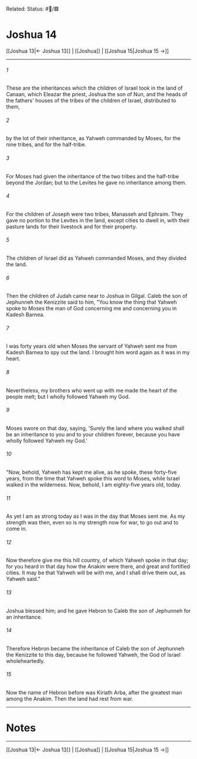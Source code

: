 Related:
Status: #📖/🟥
# Joshua 14

[[Joshua 13|← Joshua 13]] | [[Joshua]] | [[Joshua 15|Joshua 15 →]]
***



###### 1 
These are the inheritances which the children of Israel took in the land of Canaan, which Eleazar the priest, Joshua the son of Nun, and the heads of the fathers' houses of the tribes of the children of Israel, distributed to them, 

###### 2 
by the lot of their inheritance, as Yahweh commanded by Moses, for the nine tribes, and for the half-tribe. 

###### 3 
For Moses had given the inheritance of the two tribes and the half-tribe beyond the Jordan; but to the Levites he gave no inheritance among them. 

###### 4 
For the children of Joseph were two tribes, Manasseh and Ephraim. They gave no portion to the Levites in the land, except cities to dwell in, with their pasture lands for their livestock and for their property. 

###### 5 
The children of Israel did as Yahweh commanded Moses, and they divided the land. 

###### 6 
Then the children of Judah came near to Joshua in Gilgal. Caleb the son of Jephunneh the Kenizzite said to him, "You know the thing that Yahweh spoke to Moses the man of God concerning me and concerning you in Kadesh Barnea. 

###### 7 
I was forty years old when Moses the servant of Yahweh sent me from Kadesh Barnea to spy out the land. I brought him word again as it was in my heart. 

###### 8 
Nevertheless, my brothers who went up with me made the heart of the people melt; but I wholly followed Yahweh my God. 

###### 9 
Moses swore on that day, saying, 'Surely the land where you walked shall be an inheritance to you and to your children forever, because you have wholly followed Yahweh my God.' 

###### 10 
"Now, behold, Yahweh has kept me alive, as he spoke, these forty-five years, from the time that Yahweh spoke this word to Moses, while Israel walked in the wilderness. Now, behold, I am eighty-five years old, today. 

###### 11 
As yet I am as strong today as I was in the day that Moses sent me. As my strength was then, even so is my strength now for war, to go out and to come in. 

###### 12 
Now therefore give me this hill country, of which Yahweh spoke in that day; for you heard in that day how the Anakim were there, and great and fortified cities. It may be that Yahweh will be with me, and I shall drive them out, as Yahweh said." 

###### 13 
Joshua blessed him; and he gave Hebron to Caleb the son of Jephunneh for an inheritance. 

###### 14 
Therefore Hebron became the inheritance of Caleb the son of Jephunneh the Kenizzite to this day, because he followed Yahweh, the God of Israel wholeheartedly. 

###### 15 
Now the name of Hebron before was Kiriath Arba, after the greatest man among the Anakim. Then the land had rest from war.

---
# Notes


***
[[Joshua 13|← Joshua 13]] | [[Joshua]] | [[Joshua 15|Joshua 15 →]]
